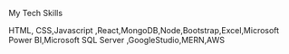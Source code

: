 My Tech Skills

HTML, CSS,Javascript ,React,MongoDB,Node,Bootstrap,Excel,Microsoft Power BI,Microsoft SQL Server ,GoogleStudio,MERN,AWS 

